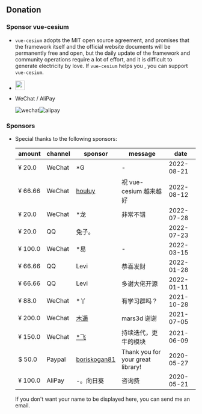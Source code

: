 <!--
 * @Author: zouyaoji@https://github.com/zouyaoji
 * @Date: 2021-07-13 09:06:45
 * @LastEditTime: 2022-08-24 09:38:24
 * @LastEditors: zouyaoji
 * @Description:
 * @FilePath: \vue-cesium@next\website\docs\en-US\donations.md
-->

## Donation

### Sponsor vue-cesium

- `vue-cesium` adopts the MIT open source agreement, and promises that the framework itself and the official website documents will be permanently free and open, but the daily update of the framework and community operations require a lot of effort, and it is difficult to generate electricity by love. If `vue-cesium` helps you , you can support `vue-cesium`.

- <a href="https://www.paypal.me/zouyaoji" target="_blank"><img src="https://zouyaoji.top/vue-cesium/images/paypal.png" style="height:25px;" /></a>
- WeChat / AliPay
  <div style="display: flex">
    <img alt="wechat" title="wechat" src="https://zouyaoji.top/vue-cesium/images/wechat.png">
    <img alt="alipay" title="alipay" src="https://zouyaoji.top/vue-cesium/images/alipay.png">
  </div>

### Sponsors

- Special thanks to the following sponsors:

  | amount  | channel | sponsor                                         | message                           | date       |
  | ------- | ------- | ----------------------------------------------- | --------------------------------- | ---------- |
  | ¥ 20.0  | WeChat  | \*G                                             | -                                 | 2022-08-21 |
  | ¥ 66.66 | WeChat  | [houluy](https://github.com/houluy)             | 祝 vue-cesium 越来越好            | 2022-08-12 |
  | ¥ 20.0  | WeChat  | \*龙                                            | 非常不错                          | 2022-07-28 |
  | ¥ 20.0  | QQ      | 兔子。                                          |                                   | 2022-07-23 |
  | ¥ 100.0 | WeChat  | \*易                                            | -                                 | 2022-03-15 |
  | ¥ 66.66 | QQ      | Levi                                            | 恭喜发财                          | 2022-01-28 |
  | ¥ 66.66 | QQ      | Levi                                            | 多谢大佬开源                      | 2022-01-11 |
  | ¥ 88.0  | WeChat  | \*丫                                            | 有学习群吗？                      | 2021-10-28 |
  | ¥ 200.0 | WeChat  | [木遥](https://github.com/muyao1987)            | mars3d 谢谢                       | 2021-07-05 |
  | ¥ 150.0 | WeChat  | [\*飞](https://github.com/ZephyrTan)            | 持续迭代，更牛的模块              | 2021-06-09 |
  | $ 50.0  | Paypal  | [boriskogan81](https://github.com/boriskogan81) | Thank you for your great library! | 2020-05-27 |
  | ¥ 100.0 | AliPay  | -。向日葵                                       | 咨询费                            | 2020-05-21 |

  If you don't want your name to be displayed here, you can send me an email.
